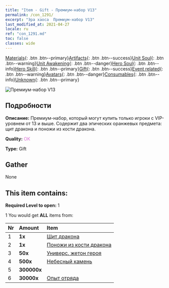 ```yaml
---
title: "Item - Gift - Премиум-набор V13"
permalink: /con_1291/
excerpt: "Эра хаоса  Премиум-набор V13"
last_modified_at: 2021-04-27
locale: ru
ref: "con_1291.md"
toc: false
classes: wide
---
```

 [Materials](/ItemsRU/){: .btn .btn--primary}[Artifacts](/ItemsRU/Artifacts/){: .btn .btn--success}[Unit Soul](/ItemsRU/UnitSoul/){: .btn .btn--warning}[Unit Awakening](/ItemsRU/UnitAwakening/){: .btn .btn--danger}[Hero Soul](/ItemsRU/HeroSoul/){: .btn .btn--info}[Hero Skill](/ItemsRU/HeroSkill/){: .btn .btn--primary}[Gift](/ItemsRU/Gift/){: .btn .btn--success}[Event related](/ItemsRU/Events/){: .btn .btn--warning}[Avatars](/ItemsRU/Avatars/){: .btn .btn--danger}[Consumables](/ItemsRU/Consumables/){: .btn .btn--info}[Unknown](/ItemsRU/Unknown/){: .btn .btn--primary}

 ![Премиум-набор V13](/images/t/i_905013.png)

## Подробности
 **Описание:** Премиум-набор, который могут купить только игроки с VIP-уровнем от 13 и выше. Содержит два эпических оранжевых предмета: щит дракона и поножи из кости дракона.

 **Quality:** <span style="color: #DA70D6">OK</span>

 **Type:** Gift

## Gather

  None

## This item contains:

 **Required Level to open:** 1

 1 You would get **ALL** items  from:

  | Nr | Amount |     Item    |
  |:---|:-------|:------------|
  | 1 |  **1x** | [Щит дракона](/ItemsRU/art_144/) |  | 
  | 2 |  **1x** | [Поножи из кости дракона](/ItemsRU/art_145/) |  | 
  | 3 |  **50x** | [Универс. жетон героя](/ItemsRU/her_358/) |  | 
  | 4 |  **500x** | [Небесный камень](/ItemsRU/art_188/) |  | 
  | 5 |  **300000x** | <i class="fas fa-coins"/> |  | 
  | 6 |  **30000x** | [Опыт отряда](/ItemsRU/con_902/) |  | 
